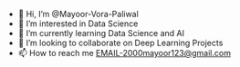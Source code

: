 - 👋 Hi, I’m @Mayoor-Vora-Paliwal
- 👀 I’m interested in Data Science 
- 🌱 I’m currently learning Data Science and AI
- 💞️ I’m looking to collaborate on Deep Learning Projects
- 📫 How to reach me EMAIL-2000mayoor123@gmail.com

<!---
Mayoor2000/Mayoor2000 is a ✨ special ✨ repository because its `README.md` (this file) appears on your GitHub profile.
You can click the Preview link to take a look at your changes.
--->
